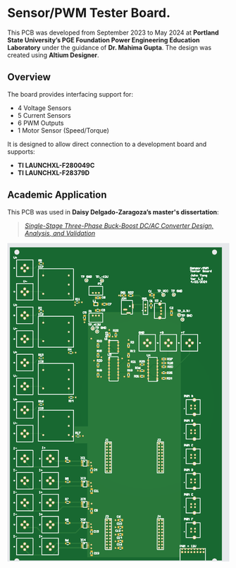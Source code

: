 # Sensor/PWM Tester Board.

This PCB was developed from September 2023 to May 2024 at **Portland State University’s PGE Foundation Power Engineering Education Laboratory** under the guidance of **Dr. Mahima Gupta**. The design was created using **Altium Designer**.

## Overview

The board provides interfacing support for:

- 4 Voltage Sensors  
- 5 Current Sensors  
- 6 PWM Outputs  
- 1 Motor Sensor (Speed/Torque)  

It is designed to allow direct connection to a development board and supports:

- **TI LAUNCHXL-F280049C**  
- **TI LAUNCHXL-F28379D**

## Academic Application

This PCB was used in **Daisy Delgado-Zaragoza’s master's dissertation**:  
> *[Single-Stage Three-Phase Buck-Boost DC/AC Converter Design, Analysis, and Validation](https://pdxscholar.library.pdx.edu/open_access_etds/6709/)*


![Gerber Image](https://github.com/yan7-psu/Sensor-PWM-Tester-Board/blob/main/gerber.PNG?raw=true)
